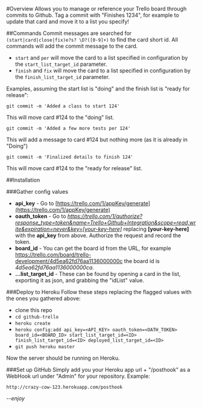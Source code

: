 #Overview
Allows you to manage or reference your Trello board through commits to Github. Tag a commit with "Finishes 1234", for example to update that card and move it to a list you specify! 

##Commands
Commit messages are searched for `(start|card|close|fix)e?s? \D?([0-9]+)` to find the card short id. All commands will add the commit message to the card.

- `start` and `per` will move the card to a list specified in configuration by the `start_list_target_id` parameter.
- `finish` and `fix` will move the card to a list specified in configuration by the `finish_list_target_id` parameter.

Examples, assuming the start list is "doing" and the finish list is "ready for release":

```
git commit -m 'Added a class to start 124'
```
This will move card #124 to the "doing" list.

```
git commit -m 'Added a few more tests per 124'
```
This will add a message to card #124 but nothing more (as it is already in "Doing")

```
git commit -m 'Finalized details to finish 124'
```
This will move card #124 to the "ready for release" list.

##Installation

###Gather config values
- **api_key** - Go to [https://trello.com/1/appKey/generate](https://trello.com/1/appKey/generate)
- **oauth_token** - Go to _https://trello.com/1/authorize?response_type=token&name=Trello+Github+Integration&scope=read,write&expiration=never&key=[your-key-here]_ replacing __[your-key-here]__ with the **api_key** from above. Authorize the request and record the token.
- **board_id** - You can get the board id from the URL, for example https://trello.com/board/trello-development/4d5ea62fd76aa1136000000c the board id is _4d5ea62fd76aa1136000000ca_.
- **…list_target_id** - These can be found by opening a card in the list, exporting it as json, and grabbing the "idList" value.

###Deploy to Heroku
Follow these steps replacing the flagged values with the ones you gathered above:

- clone this repo
- `cd github-trello`
- `heroku create`
- `heroku config:add api_key=<API_KEY> oauth_token=<OATH_TOKEN> board_id=<BOARD_ID> start_list_target_id=<ID> finish_list_target_id=<ID> deployed_list_target_id=<ID>`
- `git push heroku master`

Now the server should be running on Heroku.

###Set up GitHub
Simply add you your Heroku app url + "/posthook" as a WebHook url under "Admin" for your repository. Example:

`http://crazy-cow-123.herokuapp.com/posthook`

*--enjoy*